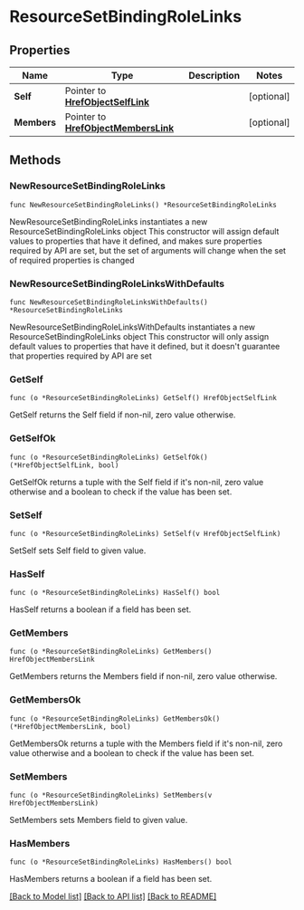 # ResourceSetBindingRoleLinks

## Properties

Name | Type | Description | Notes
------------ | ------------- | ------------- | -------------
**Self** | Pointer to [**HrefObjectSelfLink**](HrefObjectSelfLink.md) |  | [optional] 
**Members** | Pointer to [**HrefObjectMembersLink**](HrefObjectMembersLink.md) |  | [optional] 

## Methods

### NewResourceSetBindingRoleLinks

`func NewResourceSetBindingRoleLinks() *ResourceSetBindingRoleLinks`

NewResourceSetBindingRoleLinks instantiates a new ResourceSetBindingRoleLinks object
This constructor will assign default values to properties that have it defined,
and makes sure properties required by API are set, but the set of arguments
will change when the set of required properties is changed

### NewResourceSetBindingRoleLinksWithDefaults

`func NewResourceSetBindingRoleLinksWithDefaults() *ResourceSetBindingRoleLinks`

NewResourceSetBindingRoleLinksWithDefaults instantiates a new ResourceSetBindingRoleLinks object
This constructor will only assign default values to properties that have it defined,
but it doesn't guarantee that properties required by API are set

### GetSelf

`func (o *ResourceSetBindingRoleLinks) GetSelf() HrefObjectSelfLink`

GetSelf returns the Self field if non-nil, zero value otherwise.

### GetSelfOk

`func (o *ResourceSetBindingRoleLinks) GetSelfOk() (*HrefObjectSelfLink, bool)`

GetSelfOk returns a tuple with the Self field if it's non-nil, zero value otherwise
and a boolean to check if the value has been set.

### SetSelf

`func (o *ResourceSetBindingRoleLinks) SetSelf(v HrefObjectSelfLink)`

SetSelf sets Self field to given value.

### HasSelf

`func (o *ResourceSetBindingRoleLinks) HasSelf() bool`

HasSelf returns a boolean if a field has been set.

### GetMembers

`func (o *ResourceSetBindingRoleLinks) GetMembers() HrefObjectMembersLink`

GetMembers returns the Members field if non-nil, zero value otherwise.

### GetMembersOk

`func (o *ResourceSetBindingRoleLinks) GetMembersOk() (*HrefObjectMembersLink, bool)`

GetMembersOk returns a tuple with the Members field if it's non-nil, zero value otherwise
and a boolean to check if the value has been set.

### SetMembers

`func (o *ResourceSetBindingRoleLinks) SetMembers(v HrefObjectMembersLink)`

SetMembers sets Members field to given value.

### HasMembers

`func (o *ResourceSetBindingRoleLinks) HasMembers() bool`

HasMembers returns a boolean if a field has been set.


[[Back to Model list]](../README.md#documentation-for-models) [[Back to API list]](../README.md#documentation-for-api-endpoints) [[Back to README]](../README.md)


